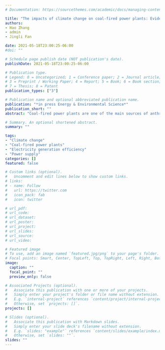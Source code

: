 ```yaml
---
# Documentation: https://sourcethemes.com/academic/docs/managing-content/

title: "The impacts of climate change on coal-fired power plants: Evidence from China"
authors: 
- Hao Zhang
- admin
- Jingli Fan

date: 2021-05-18T23:00:25-06:00
#doi: ""

# Schedule page publish date (NOT publication's date).
publishDate: 2021-05-18T23:00:25-06:00

# Publication type.
# Legend: 0 = Uncategorized; 1 = Conference paper; 2 = Journal article;
# 3 = Preprint / Working Paper; 4 = Report; 5 = Book; 6 = Book section;
# 7 = Thesis; 8 = Patent
publication_types: ["3"]

# Publication name and optional abbreviated publication name.
publication: "*in press Energy & Environmental Science*"
publication_short: ""
abstract: "Coal-fired power plants are one of the main sources of anthropogenic carbon emissions that contribute to climate change, and climate change, in turn, tends to increase power demand and challenge the power supply system. Quantifying the impacts of climate change on coal-fired power plants is critical for developing suitable adaptation strategies and stabilizing energy supply. Using monthly data collected from 461 coal-fired power plants in China during the period from 2012 to 2014, this paper explores the influences of a suite of climatic factors and non-climatic factors on power generation efficiency. Furthermore, we project future consequences of efficiency with various climate change scenarios. We find significant heterogeneities in the impacts of temperatures across different types of power plants. On average, a 1 ℃ increase in monthly temperature is associated with an efficiency reduction of 0.09% and 0.32%, respectively, for electricity-only plants and electricity plus heat plants; this means that China’s northern region—which has more electricity plus heat plants—is more vulnerable to climate change. Finally, future projections suggest that efficiency reductions induced by climate change could lead to substantial power supply declines. Under the RCP2.6, RCP4.5, and RCP8.5 scenarios, the power losses would reach, respectively, 5.16 billion kWh/year, 9.32 billion kWh/year, and 15.77 billion kWh/year, accounting for 4.4%, 8.0%, and 13.5% of the national electricity consumption in 2019."

# Summary. An optional shortened abstract.
summary: ""

tags:
- "Climate change"
- "Coal-fired power plants"
- "Electricity generation efficiency"
- "Power supply"
categories: []
featured: false

# Custom links (optional).
#   Uncomment and edit lines below to show custom links.
# links:
# - name: Follow
#   url: https://twitter.com
#   icon_pack: fab
#   icon: twitter

# url_pdf:
# url_code:
# url_dataset:
# url_poster:
# url_project:
# url_slides:
# url_source:
# url_video:

# Featured image
# To use, add an image named `featured.jpg/png` to your page's folder. 
# Focal points: Smart, Center, TopLeft, Top, TopRight, Left, Right, BottomLeft, Bottom, BottomRight.
image:
  caption: ""
  focal_point: ""
  preview_only: false

# Associated Projects (optional).
#   Associate this publication with one or more of your projects.
#   Simply enter your project's folder or file name without extension.
#   E.g. `internal-project` references `content/project/internal-project/index.md`.
#   Otherwise, set `projects: []`.
projects: []

# Slides (optional).
#   Associate this publication with Markdown slides.
#   Simply enter your slide deck's filename without extension.
#   E.g. `slides: "example"` references `content/slides/example/index.md`.
#   Otherwise, set `slides: ""`.
slides: ""
---
```


